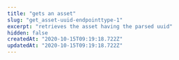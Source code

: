 ```yaml
---
title: "gets an asset"
slug: "get_asset-uuid-endpointtype-1"
excerpt: "retrieves the asset having the parsed uuid"
hidden: false
createdAt: "2020-10-15T09:19:18.722Z"
updatedAt: "2020-10-15T09:19:18.722Z"
---
```

